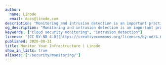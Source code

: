 ```yaml
---
author:
  name: Linode
  email: docs@linode.com
description: "Monitoring and intrusion detection is an important practice for cloud security. The guides in this section will show you how to implement popular software solutions for cloud security monitoring."
og_description: "Monitoring and intrusion detection is an important practice for cloud security. The guides in this section will show you how to implement popular software solutions for cloud security monitoring."
keywords: ["cloud security monitoring", "intrusion detection"]
license: '[CC BY-ND 4.0](https://creativecommons.org/licenses/by-nd/4.0)'
published: 2020-08-31
title: Monitor Your Infrastructure | Linode 
show_in_lists: true
aliases: ['/security/monitoring/']
---
```


